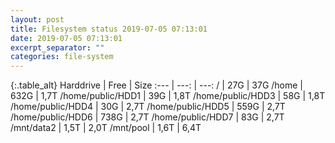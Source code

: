 ```yaml
---
layout: post
title: Filesystem status 2019-07-05 07:13:01
date: 2019-07-05 07:13:01
excerpt_separator: ""
categories: file-system
---
```

{:.table_alt}
Harddrive | Free | Size
:--- | ---: | ---:
/ | 27G | 37G
/home | 632G | 1,7T
/home/public/HDD1 | 39G | 1,8T
/home/public/HDD3 | 58G | 1,8T
/home/public/HDD4 | 30G | 2,7T
/home/public/HDD5 | 559G | 2,7T
/home/public/HDD6 | 738G | 2,7T
/home/public/HDD7 | 83G | 2,7T
/mnt/data2 | 1,5T | 2,0T
/mnt/pool | 1,6T | 6,4T
